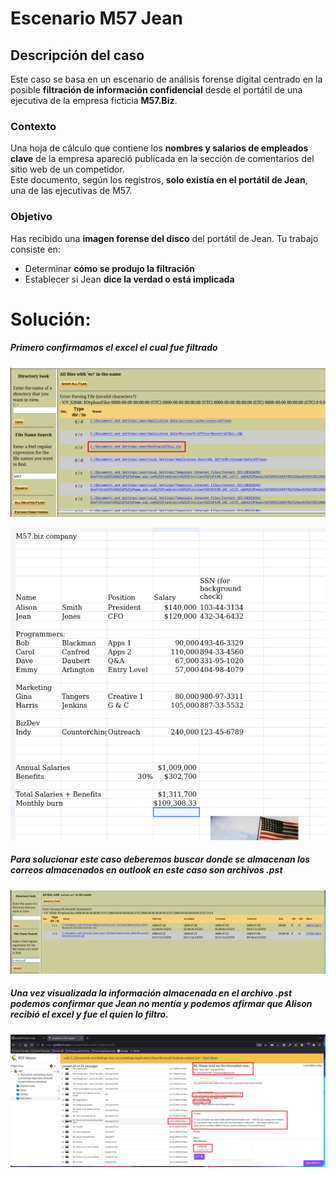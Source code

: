 # Escenario M57 Jean

## Descripción del caso

Este caso se basa en un escenario de análisis forense digital centrado en la posible **filtración de información confidencial** desde el portátil de una ejecutiva de la empresa ficticia **M57.Biz**.

### Contexto
Una hoja de cálculo que contiene los **nombres y salarios de empleados clave** de la empresa apareció publicada en la sección de comentarios del sitio web de un competidor.  
Este documento, según los registros, **solo existía en el portátil de Jean**, una de las ejecutivas de M57.

### Objetivo
Has recibido una **imagen forense del disco** del portátil de Jean. Tu trabajo consiste en:

- Determinar **cómo se produjo la filtración**
- Establecer si Jean **dice la verdad o está implicada**

# Solución:


##### Primero confirmamos el excel el cual fue filtrado

![](ANEXOS/Pasted%20image%2020250601234359.png)

![](ANEXOS/Pasted%20image%2020250601235314.png)

##### Para solucionar este caso deberemos buscar donde se almacenan los correos almacenados en outlook en este caso son archivos .pst



![](ANEXOS/Pasted%20image%2020250601234230.png)

##### Una vez visualizada la información almacenada en el archivo .pst podemos confirmar que Jean no mentía y podemos afirmar que Alison recibió el excel y fue el quien lo filtro.

![](ANEXOS/Pasted%20image%2020250601235900.png)



